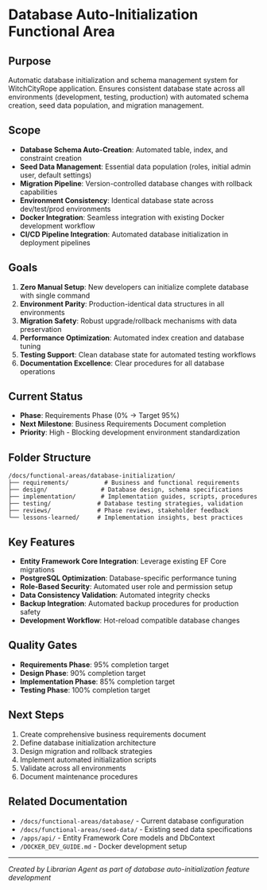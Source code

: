 # Database Auto-Initialization Functional Area

<!-- Last Updated: 2025-08-22 -->
<!-- Version: 1.0 -->
<!-- Owner: Librarian Agent -->
<!-- Status: Active -->

## Purpose
Automatic database initialization and schema management system for WitchCityRope application. Ensures consistent database state across all environments (development, testing, production) with automated schema creation, seed data population, and migration management.

## Scope
- **Database Schema Auto-Creation**: Automated table, index, and constraint creation
- **Seed Data Management**: Essential data population (roles, initial admin user, default settings)
- **Migration Pipeline**: Version-controlled database changes with rollback capabilities
- **Environment Consistency**: Identical database state across dev/test/prod environments
- **Docker Integration**: Seamless integration with existing Docker development workflow
- **CI/CD Pipeline Integration**: Automated database initialization in deployment pipelines

## Goals
1. **Zero Manual Setup**: New developers can initialize complete database with single command
2. **Environment Parity**: Production-identical data structures in all environments
3. **Migration Safety**: Robust upgrade/rollback mechanisms with data preservation
4. **Performance Optimization**: Automated index creation and database tuning
5. **Testing Support**: Clean database state for automated testing workflows
6. **Documentation Excellence**: Clear procedures for all database operations

## Current Status
- **Phase**: Requirements Phase (0% → Target 95%)
- **Next Milestone**: Business Requirements Document completion
- **Priority**: High - Blocking development environment standardization

## Folder Structure
```
/docs/functional-areas/database-initialization/
├── requirements/          # Business and functional requirements
├── design/               # Database design, schema specifications
├── implementation/       # Implementation guides, scripts, procedures
├── testing/             # Database testing strategies, validation
├── reviews/             # Phase reviews, stakeholder feedback
└── lessons-learned/     # Implementation insights, best practices
```

## Key Features
- **Entity Framework Core Integration**: Leverage existing EF Core migrations
- **PostgreSQL Optimization**: Database-specific performance tuning
- **Role-Based Security**: Automated user role and permission setup
- **Data Consistency Validation**: Automated integrity checks
- **Backup Integration**: Automated backup procedures for production safety
- **Development Workflow**: Hot-reload compatible database changes

## Quality Gates
- **Requirements Phase**: 95% completion target
- **Design Phase**: 90% completion target
- **Implementation Phase**: 85% completion target
- **Testing Phase**: 100% completion target

## Next Steps
1. Create comprehensive business requirements document
2. Define database initialization architecture
3. Design migration and rollback strategies
4. Implement automated initialization scripts
5. Validate across all environments
6. Document maintenance procedures

## Related Documentation
- `/docs/functional-areas/database/` - Current database configuration
- `/docs/functional-areas/seed-data/` - Existing seed data specifications
- `/apps/api/` - Entity Framework Core models and DbContext
- `/DOCKER_DEV_GUIDE.md` - Docker development setup

---
*Created by Librarian Agent as part of database auto-initialization feature development*